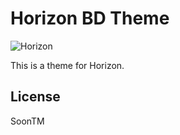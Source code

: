 # Horizon BD Theme

![Horizon](https://i.imgur.com/8zSG43r.png)

This is a theme for Horizon.

## License

SoonTM

